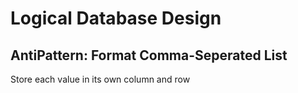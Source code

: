 # Logical Database Design

## AntiPattern: Format Comma-Seperated List

Store each value in its own column and row
